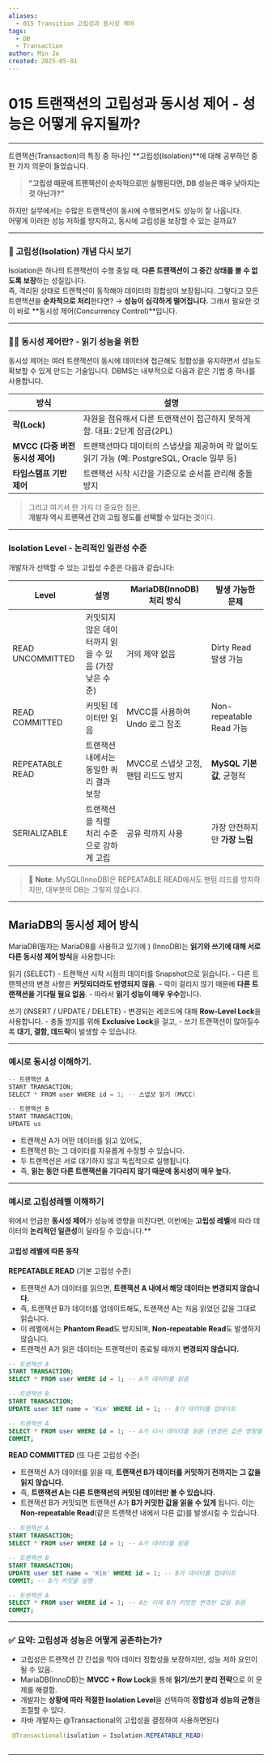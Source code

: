 ```yaml
---
aliases:
  - 015 Transition 고립성과 동시성 제어
tags:
  - DB
  - Transaction
author: Min Jo
created: 2025-05-01
---
```

# 015 트랜잭션의 고립성과 동시성 제어 - 성능은 어떻게 유지될까?
-----

트랜잭션(Transaction)의 특징 중 하나인 **고립성(Isolation)**에 대해 공부하던 중 한 가지 의문이 들었습니다.

>**"고립성 때문에 트랜잭션이 순차적으로만 실행된다면, DB 성능은 매우 낮아지는 것 아닌가?"**

하지만 실무에서는 수많은 트랜잭션이 동시에 수행되면서도 성능이 잘 나옵니다.  
어떻게 이러한 성능 저하를 방지하고, 동시에 고립성을 보장할 수 있는 걸까요?

---


### 🔐 고립성(Isolation) 개념 다시 보기

Isolation은 하나의 트랜잭션이 수행 중일 때, **다른 트랜잭션이 그 중간 상태를 볼 수 없도록 보장**하는 성질입니다.  
즉, 격리된 상태로 트랜잭션이 동작해야 데이터의 정합성이 보장됩니다.
그렇다고 모든 트랜잭션을 **순차적으로 처리**한다면? → **성능이 심각하게 떨어집니다.**
그래서 필요한 것이 바로 **동시성 제어(Concurrency Control)**입니다.

----

### 👨‍💻 동시성 제어란?   - 읽기 성능을 위한

동시성 제어는 여러 트랜잭션이 동시에 데이터에 접근해도 정합성을 유지하면서 성능도 확보할 수 있게 만드는 기술입니다. DBMS는 내부적으로 다음과 같은 기법 중 하나를 사용합니다.

| 방식                      | 설명                                                             |
| ----------------------- | -------------------------------------------------------------- |
| **락(Lock)**             | 자원을 점유해서 다른 트랜잭션이 접근하지 못하게 함. 대표: 2단계 잠금(2PL)                  |
| **MVCC (다중 버전 동시성 제어)** | 트랜잭션마다 데이터의 스냅샷을 제공하여 락 없이도 읽기 가능 (예: PostgreSQL, Oracle 일부 등) |
| **타임스탬프 기반 제어**         | 트랜잭션 시작 시간을 기준으로 순서를 관리해 충돌 방지                                 |

> 그리고 여기서 한 가지 더 중요한 점은,  
> **개발자 역시 트랜잭션 간의 고립 정도를 선택할 수 있다는 것**이다.
---
### Isolation Level - 논리적인 일관성 수준 

개발자가 선택할 수 있는 고립성 수준은 다음과 같습니다:

| Level            | 설명                               | MariaDB(InnoDB) 처리 방식   | 발생 가능한 문제              |
| ---------------- | -------------------------------- | ----------------------- | ---------------------- |
| READ UNCOMMITTED | 커밋되지 않은 데이터까지 읽을 수 있음 (가장 낮은 수준) | 거의 제약 없음                | Dirty Read 발생 가능       |
| READ COMMITTED   | 커밋된 데이터만 읽음                      | MVCC를 사용하여 Undo 로그 참조   | Non-repeatable Read 가능 |
| REPEATABLE READ  | 트랜잭션 내에서는 동일한 쿼리 결과 보장           | MVCC로 스냅샷 고정, 팬텀 리드도 방지 | **MySQL 기본값**, 균형적     |
| SERIALIZABLE     | 트랜잭션을 직렬 처리 수준으로 강하게 고립          | 공유 락까지 사용               | 가장 안전하지만 **가장 느림**     |

> 📎 **Note**: MySQL(InnoDB)은 REPEATABLE READ에서도 팬텀 리드를 방지하지만, 대부분의 DB는 그렇지 않습니다.

---

##  MariaDB의 동시성 제어 방식

MariaDB(필자는 MariaDB를 사용하고 있기에 ) (InnoDB)는 **읽기와 쓰기에 대해 서로 다른 동시성 제어 방식**을 사용합니다:

읽기 (SELECT)
	- 트랜잭션 시작 시점의 데이터를 Snapshot으로 읽습니다.
	- 다른 트랜잭션의 변경 사항은 **커밋되더라도 반영되지 않음**.
	- 락이 걸리지 않기 때문에 **다른 트랜잭션을 기다릴 필요 없음**.
	- 따라서 **읽기 성능이 매우 우수**합니다.

 쓰기 (INSERT / UPDATE / DELETE)
	- 변경되는 레코드에 대해 **Row-Level Lock**을 사용합니다.
	- 충돌 방지를 위해 **Exclusive Lock**을 걸고,
	- 쓰기 트랜잭션이 많아질수록 **대기, 결함, 데드락**이 발생할 수 있습니다.

---

### 예시로 동시성 이해하기.

```java
-- 트랜잭션 A
START TRANSACTION;
SELECT * FROM user WHERE id = 1; -- 스냅샷 읽기 (MVCC)

-- 트랜잭션 B
START TRANSACTION;
UPDATE us
```

- 트랜잭션 A가 어떤 데이터를 읽고 있어도,
- 트랜잭션 B는 그 데이터를 자유롭게 수정할 수 있습니다.
- 두 트랜잭션은 서로 대기하지 않고 독립적으로 실행됩니다.
- 즉, **읽는 동안 다른 트랜잭션을 기다리지 않기 때문에 동시성이 매우 높다.**

---
### 예시로 고립성레벨 이해하기 

위에서 언급한 **동시성 제어**가 성능에 영향을 미친다면, 이번에는 **고립성 레벨**에 따라 데이터의 **논리적인 일관성**이 달라질 수 있습니다.**

#### 고립성 레벨에 따른 동작

**REPEATABLE READ** (기본 고립성 수준)

- 트랜잭션 A가 데이터를 읽으면, **트랜잭션 A 내에서 해당 데이터는 변경되지 않습니다.**
- 즉, 트랜잭션 B가 데이터를 업데이트해도, 트랜잭션 A는 처음 읽었던 값을 그대로 읽습니다.
- 이 레벨에서는 **Phantom Read**도 방지되며, **Non-repeatable Read**도 발생하지 않습니다.
- 트랜잭션 A가 읽은 데이터는 트랜잭션이 종료될 때까지 **변경되지 않습니다.**

```sql
-- 트랜잭션 A
START TRANSACTION;
SELECT * FROM user WHERE id = 1; -- A가 데이터를 읽음

-- 트랜잭션 B
START TRANSACTION;
UPDATE user SET name = 'Kim' WHERE id = 1; -- B가 데이터를 업데이트

-- 트랜잭션 A
SELECT * FROM user WHERE id = 1; -- A가 다시 데이터를 읽음 (변경된 값은 영향을 미치지 않음)
COMMIT;
```

**READ COMMITTED** (또 다른 고립성 수준)

- 트랜잭션 A가 데이터를 읽을 때, **트랜잭션 B가 데이터를 커밋하기 전까지는 그 값을 읽지 않습니다.**
- 즉, **트랜잭션 A는 다른 트랜잭션의 커밋된 데이터만 볼 수 있습니다.**
- 트랜잭션 B가 커밋되면 트랜잭션 A가 **B가 커밋한 값을 읽을 수 있게** 됩니다. 이는 **Non-repeatable Read**(같은 트랜잭션 내에서 다른 값)를  발생시킬 수 있습니다.

```sql
-- 트랜잭션 A
START TRANSACTION;
SELECT * FROM user WHERE id = 1; -- A가 데이터를 읽음

-- 트랜잭션 B
START TRANSACTION;
UPDATE user SET name = 'Kim' WHERE id = 1; -- B가 데이터를 업데이트
COMMIT; -- B가 커밋을 실행

-- 트랜잭션 A
SELECT * FROM user WHERE id = 1; -- A는 이제 B가 커밋한 변경된 값을 읽음
COMMIT;
```

---
### ✅ 요약: 고립성과 성능은 어떻게 공존하는가?

- 고립성은 트랜잭션 간 간섭을 막아 데이터 정합성을 보장하지만, 성능 저하 요인이 될 수 있음.
- MariaDB(InnoDB)는 **MVCC + Row Lock**을 통해 **읽기/쓰기 분리 전략**으로 이 문제를 해결함.
- 개발자는 **상황에 따라 적절한 Isolation Level**을 선택하여 **정합성과 성능의 균형**을 조절할 수 있다.
- 자바 개발자는 @Transactional의 고립성을 결정하여 사용하면된다 
  
```java
 @Transactional(isolation = Isolation.REPEATABLE_READ) 
 
```

---
